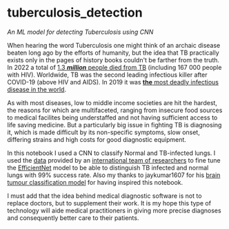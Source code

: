 # tuberculosis_detection
*An ML model for detecting Tuberculosis using CNN*

When hearing the word Tuberculosis one might think of an archaic disease beaten long ago by the efforts of humanity, but the idea that TB practically exists only in the pages of history books couldn't be farther from the truth. In 2022 a total of [1.3 ***million*** people died from TB](https://www.who.int/news-room/fact-sheets/detail/tuberculosis) (including 167 000 people with HIV). Worldwide, TB was the second leading infectious killer after COVID-19 (above HIV and AIDS). In 2019 it was [**the** most deadly infectious disease in the world](https://www.who.int/teams/global-tuberculosis-programme/tb-reports/global-tuberculosis-report-2021/disease-burden/mortality).

As with most diseases, low to middle income societies are hit the hardest, the reasons for which are multifaceted, ranging from insecure food sources to medical facilites being understaffed and not having sufficient access to life saving medicine. But a particularly big issue in fighting TB is diagnosing it, which is made difficult by its non-specific symptoms, slow onset, differing strains and high costs for good diagnostic equipment.


In this notebook I used a CNN to classify Normal and TB-infected lungs. I used the [data](https://www.kaggle.com/datasets/tawsifurrahman/tuberculosis-tb-chest-xray-dataset/data) provided by an [international team of researchers](https://ieeexplore.ieee.org/document/9224622) to fine tune the [EfficientNet](https://arxiv.org/abs/1905.11946) model to be able to distinguish TB infected and normal lungs with 99% success rate. Also my thanks to jaykumar1607 for his [brain tumour classification model](https://www.kaggle.com/code/jaykumar1607/brain-tumor-mri-classification-tensorflow-cnn) for having inspired this notebook.


I must add that the idea behind medical diagnostic software is not to replace doctors, but to supplement their work. It is my hope this type of technology will aide medical practitioners in giving more precise diagnoses and consequently better care to their patients.  
